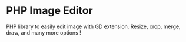 # PHP Image Editor

PHP library to easily edit image with GD extension. Resize, crop, merge, draw, and many more options !
